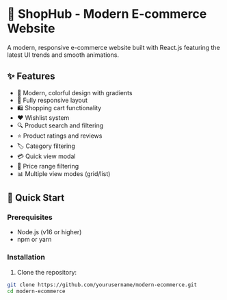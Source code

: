 # 🛒 ShopHub - Modern E-commerce Website

A modern, responsive e-commerce website built with React.js featuring the latest UI trends and smooth animations.

## ✨ Features

- 🎨 Modern, colorful design with gradients
- 📱 Fully responsive layout
- 🛍️ Shopping cart functionality
- ❤️ Wishlist system
- 🔍 Product search and filtering
- ⭐ Product ratings and reviews
- 🏷️ Category filtering
- 💳 Quick view modal
- 🎯 Price range filtering
- 📊 Multiple view modes (grid/list)

## 🚀 Quick Start

### Prerequisites
- Node.js (v16 or higher)
- npm or yarn

### Installation

1. Clone the repository:
```bash
git clone https://github.com/yourusername/modern-ecommerce.git
cd modern-ecommerce
